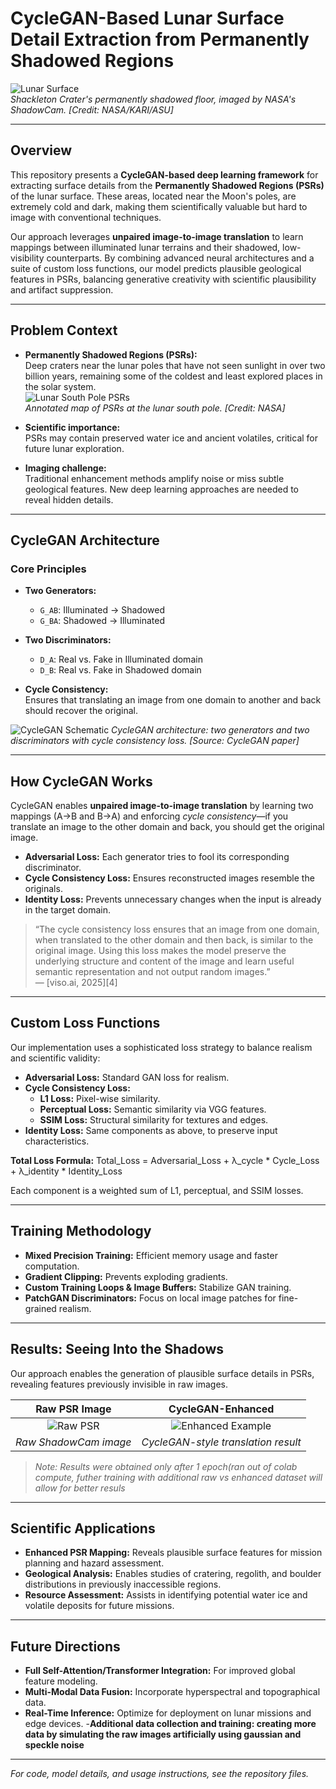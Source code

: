 # CycleGAN-Based Lunar Surface Detail Extraction from Permanently Shadowed Regions

![Lunar Surface](./images/6b052ed0bb2c3024dd2e759e37bc642724ed6b6d.jpg)  
*Shackleton Crater's permanently shadowed floor, imaged by NASA's ShadowCam. [Credit: NASA/KARI/ASU]*

---

## Overview

This repository presents a **CycleGAN-based deep learning framework** for extracting surface details from the **Permanently Shadowed Regions (PSRs)** of the lunar surface. These areas, located near the Moon's poles, are extremely cold and dark, making them scientifically valuable but hard to image with conventional techniques.

Our approach leverages **unpaired image-to-image translation** to learn mappings between illuminated lunar terrains and their shadowed, low-visibility counterparts. By combining advanced neural architectures and a suite of custom loss functions, our model predicts plausible geological features in PSRs, balancing generative creativity with scientific plausibility and artifact suppression.

---

## Problem Context

- **Permanently Shadowed Regions (PSRs):**  
  Deep craters near the lunar poles that have not seen sunlight in over two billion years, remaining some of the coldest and least explored places in the solar system.  
  ![Lunar South Pole PSRs](./images/59788b1d1a336740181fa3544895de8999adf1ab.jpg)  
  *Annotated map of PSRs at the lunar south pole. [Credit: NASA]*

- **Scientific importance:**  
  PSRs may contain preserved water ice and ancient volatiles, critical for future lunar exploration.

- **Imaging challenge:**  
  Traditional enhancement methods amplify noise or miss subtle geological features. New deep learning approaches are needed to reveal hidden details.

---

## CycleGAN Architecture

### Core Principles

- **Two Generators:**  
  - `G_AB`: Illuminated → Shadowed  
  - `G_BA`: Shadowed → Illuminated

- **Two Discriminators:**  
  - `D_A`: Real vs. Fake in Illuminated domain  
  - `D_B`: Real vs. Fake in Shadowed domain

- **Cycle Consistency:**  
  Ensures that translating an image from one domain to another and back should recover the original.

![CycleGAN Schematic](./images/0_S5gn5i6UhfyoRr9S.png) 
*CycleGAN architecture: two generators and two discriminators with cycle consistency loss. [Source: CycleGAN paper]*

---

## How CycleGAN Works

CycleGAN enables **unpaired image-to-image translation** by learning two mappings (A→B and B→A) and enforcing *cycle consistency*—if you translate an image to the other domain and back, you should get the original image.  
- **Adversarial Loss:** Each generator tries to fool its corresponding discriminator.
- **Cycle Consistency Loss:** Ensures reconstructed images resemble the originals.
- **Identity Loss:** Prevents unnecessary changes when the input is already in the target domain.

> “The cycle consistency loss ensures that an image from one domain, when translated to the other domain and then back, is similar to the original image. Using this loss makes the model preserve the underlying structure and content of the image and learn useful semantic representation and not output random images.”  
> — [viso.ai, 2025][4]

---

## Custom Loss Functions

Our implementation uses a sophisticated loss strategy to balance realism and scientific validity:

- **Adversarial Loss:** Standard GAN loss for realism.
- **Cycle Consistency Loss:**  
  - **L1 Loss:** Pixel-wise similarity.  
  - **Perceptual Loss:** Semantic similarity via VGG features.  
  - **SSIM Loss:** Structural similarity for textures and edges.
- **Identity Loss:** Same components as above, to preserve input characteristics.

**Total Loss Formula:**
Total_Loss = Adversarial_Loss + λ_cycle * Cycle_Loss + λ_identity * Identity_Loss

Each component is a weighted sum of L1, perceptual, and SSIM losses.

---

## Training Methodology

- **Mixed Precision Training:** Efficient memory usage and faster computation.
- **Gradient Clipping:** Prevents exploding gradients.
- **Custom Training Loops & Image Buffers:** Stabilize GAN training.
- **PatchGAN Discriminators:** Focus on local image patches for fine-grained realism.

---

## Results: Seeing Into the Shadows

Our approach enables the generation of plausible surface details in PSRs, revealing features previously invisible in raw images.

| Raw PSR Image | CycleGAN-Enhanced |
|:-------------:|:----------------:|
| ![Raw PSR](./images/raw.png) | ![Enhanced Example](./images/enhanced.png) |
| *Raw ShadowCam image* | *CycleGAN-style translation result* |

> *Note: Results were obtained only after 1 epoch(ran out of colab compute, futher training with additional raw vs enhanced dataset will allow for better resuls*

---

## Scientific Applications

- **Enhanced PSR Mapping:** Reveals plausible surface features for mission planning and hazard assessment.
- **Geological Analysis:** Enables studies of cratering, regolith, and boulder distributions in previously inaccessible regions.
- **Resource Assessment:** Assists in identifying potential water ice and volatile deposits for future missions.

---

## Future Directions

- **Full Self-Attention/Transformer Integration:** For improved global feature modeling.
- **Multi-Modal Data Fusion:** Incorporate hyperspectral and topographical data.
- **Real-Time Inference:** Optimize for deployment on lunar missions and edge devices.
-**Additional data collection and training: creating more data by simulating the raw images artificially using gaussian and speckle noise**

---

*For code, model details, and usage instructions, see the repository files.*

